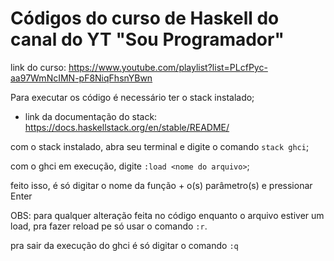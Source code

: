 # Códigos do curso de Haskell do canal do YT "Sou Programador"

link do curso: https://www.youtube.com/playlist?list=PLcfPyc-aa97WmNcIMN-pF8NiqFhsnYBwn


Para executar os código é necessário ter o stack instalado;
 - link da documentação do stack: https://docs.haskellstack.org/en/stable/README/

com o stack instalado, abra seu terminal e digite o comando `stack ghci`;

com o ghci em execução, digite `:load <nome do arquivo>`;

feito isso, é só digitar o nome da função + o(s) parâmetro(s) e pressionar Enter

OBS: para qualquer alteração feita no código enquanto o arquivo estiver um load, pra fazer reload pe só usar o comando `:r`.

pra sair da execução do ghci é só digitar o comando `:q`
